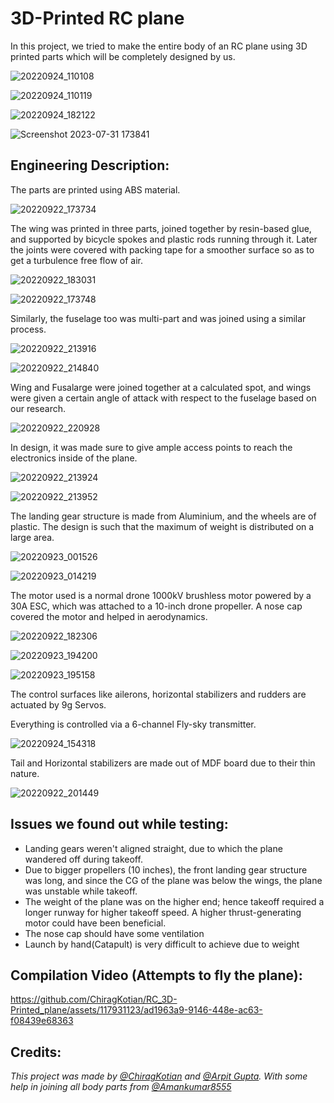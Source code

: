 # 3D-Printed RC plane

In this project, we tried to make the entire body of an RC plane using 3D printed parts which will be completely designed by us.

![20220924_110108](https://github.com/ChiragKotian/RC_3D-Printed_plane/assets/117931123/10a6495a-b6eb-42ae-a5a8-564cef310ef8)

![20220924_110119](https://github.com/ChiragKotian/RC_3D-Printed_plane/assets/117931123/f8835f3a-1ba1-4ecc-ac5c-0ea6225f35d7)

![20220924_182122](https://github.com/ChiragKotian/RC_3D-Printed_plane/assets/117931123/a901aabd-0a97-4f1c-be28-403ce803e621)

![Screenshot 2023-07-31 173841](https://github.com/ChiragKotian/RC_3D-Printed_plane/assets/117931123/40e2ebb4-c853-4f30-8a4e-2ea42a516b77)



## Engineering Description:


The parts are printed using ABS material.


![20220922_173734](https://github.com/ChiragKotian/RC_3D-Printed_plane/assets/117931123/b00bc07f-74bc-42d5-956b-1e4ec291d193)

The wing was printed in three parts, joined together by resin-based glue, and supported by bicycle spokes and plastic rods running through it. Later the joints were covered with packing tape for a smoother surface so as to get a turbulence free flow of air.

![20220922_183031](https://github.com/ChiragKotian/RC_3D-Printed_plane/assets/117931123/eaf3f64b-a452-4784-b0d9-f0d6e54f52a6)


![20220922_173748](https://github.com/ChiragKotian/RC_3D-Printed_plane/assets/117931123/6579088d-6ecc-4704-993e-5f8dbc35be94)


Similarly, the fuselage too was multi-part and was joined using a similar process.


![20220922_213916](https://github.com/ChiragKotian/RC_3D-Printed_plane/assets/117931123/e158cdc8-8f14-49af-a87a-9abb0c942aa5)

![20220922_214840](https://github.com/ChiragKotian/RC_3D-Printed_plane/assets/117931123/ff5e42c5-3085-4d2d-8746-8aa54a198af4)


Wing and Fusalarge were joined together at a calculated spot, and wings were given a certain angle of attack with respect to the fuselage based on our research.

![20220922_220928](https://github.com/ChiragKotian/RC_3D-Printed_plane/assets/117931123/403a7e76-27b4-4aca-91de-d2e81d9c34d2)



In design, it was made sure to give ample access points to reach the electronics inside of the plane.

![20220922_213924](https://github.com/ChiragKotian/RC_3D-Printed_plane/assets/117931123/189eb7b1-fc07-47d4-b11f-b54c467219da)

![20220922_213952](https://github.com/ChiragKotian/RC_3D-Printed_plane/assets/117931123/9bd46daa-a35f-4d19-9c0f-e5ef2280bd39)

The landing gear structure is made from Aluminium, and the wheels are of plastic. The design is such that the maximum of weight is distributed on a large area.

![20220923_001526](https://github.com/ChiragKotian/RC_3D-Printed_plane/assets/117931123/f7f13338-6fea-4582-8e04-9f09cb4c545b)

![20220923_014219](https://github.com/ChiragKotian/RC_3D-Printed_plane/assets/117931123/0ae4f067-68cf-47ac-9892-09fd18497a69)

The motor used is a normal drone 1000kV brushless motor powered by a 30A ESC, which was attached to a 10-inch drone propeller. A nose cap covered the motor and helped in aerodynamics.

![20220922_182306](https://github.com/ChiragKotian/RC_3D-Printed_plane/assets/117931123/aff62138-29ba-48c5-943d-01aa752304a9)

![20220923_194200](https://github.com/ChiragKotian/RC_3D-Printed_plane/assets/117931123/6cc7c6fa-3712-437c-bf5f-6804faae254d)

![20220923_195158](https://github.com/ChiragKotian/RC_3D-Printed_plane/assets/117931123/f1fe1832-c02a-4890-9f1a-9501e00f4596)

The control surfaces like ailerons, horizontal stabilizers and rudders are actuated by 9g Servos.

Everything is controlled via a 6-channel Fly-sky transmitter.

![20220924_154318](https://github.com/ChiragKotian/RC_3D-Printed_plane/assets/117931123/cae34ce7-8748-47be-8b27-29d42a2c1cf5)

Tail and Horizontal stabilizers are made out of MDF board due to their thin nature.

![20220922_201449](https://github.com/ChiragKotian/RC_3D-Printed_plane/assets/117931123/55b33c78-5a11-4e0a-891b-78810e595dc3)

## Issues we found out while testing:

- Landing gears weren't aligned straight, due to which the plane wandered off during takeoff.
- Due to bigger propellers (10 inches), the front landing gear structure was long, and since the CG of the plane was below the wings, the plane was unstable while takeoff.
- The weight of the plane was on the higher end; hence takeoff required a longer runway for higher takeoff speed. A higher thrust-generating motor could have been beneficial.
- The nose cap should have some ventilation
- Launch by hand(Catapult) is very difficult to achieve due to weight

## Compilation Video (Attempts to fly the plane):

https://github.com/ChiragKotian/RC_3D-Printed_plane/assets/117931123/ad1963a9-9146-448e-ac63-f08439e68363

## Credits:

_This project was made by [@ChiragKotian](https://github.com/ChiragKotian) and [@Arpit Gupta](https://github.com/arpitguptagithub). 
With some help in joining all body parts from [@Amankumar8555](https://github.com/Amankumar8555)_
